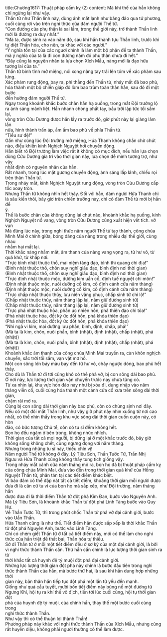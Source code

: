 title:Chương1617: Thuật pháp cấm kỵ (2)
content:
Mà khí thế của hắn không chỉ ngừng lại như vậy.<br>Thần tử như Thần linh này, dùng ánh mắt lạnh như băng đảo qua tứ phương,<br>cuối cùng rơi vào trên nghi thức của đám người Thế tử.<br>“Con đường của phụ thân là sai lầm, trong thế giới này, trở thành Thần linh<br>mới là đường ra duy nhất.”<br>“Mà ta, được sinh ra vào năm đó, sau khi hắn thành tựu Thần linh, trước khi<br>tự diệt Thần hỏa, cho nên, ta khác với các ngươi.”<br>“Ý nghĩa tồn tại của các ngươi chính là làm một bộ phận để ta thành Thần,<br>mà ý nghĩa của ta là đi con đường năm đó phụ thân chưa đi hết.”<br>“Đây cũng là nguyên nhân ta lựa chọn Xích Mẫu, nàng mới là đạo hữu<br>tương lai của ta.”<br>Thần tử bình tĩnh mở miệng, nói xong nâng tay trái lên tóm về xác phàm sau<br>lưng.<br>Xác phàm rung động, bay ra, phi thẳng đến Thần tử, nháy mắt đã bao phủ,<br>hóa thành một bộ chiến giáp đỏ lòm bao trùm toàn thân hắn, sau đó đi một bước<br>đến hướng đám người Thế tử.<br>Ngay trong khoảnh khắc bước chân hắn hạ xuống, trong mắt Đội trưởng lộ<br>ra ánh sáng mãnh liệt. Hắn nhanh chóng phất tay, bầu trời lập tức tối sầm lại,<br>vòng tròn Cửu Dương được hắn lấy ra trước đó, giờ phút này lại giáng lâm lần<br>nữa, hình thành trấn áp, ầm ầm bao phủ về phía Thần tử.<br>“Tiểu sư đệ!”<br>Gần như cùng lúc Đội trưởng mở miệng, Hứa Thanh không chần chờ chút<br>nào, điều khiển kính Nghịch Nguyệt hơi chuyển động.<br>Hắn biết rõ Đội trưởng làm việc rất ít không có mục đích, nếu hắn lựa chọn<br>dùng Cửu Dương gia trì vào thời gian này, lựa chọn để mình tương trợ, như vậy<br>nhất định có nguyên nhân của hắn.<br>Rất nhanh, trong lúc mặt gương chuyển động, ánh sáng lấp lánh, chiếu rọi<br>trên thân Thần tử.<br>Trong nháy mắt, kính Nghịch Nguyệt rung động, vòng tròn Cửu Dương cấp<br>tốc xoay tròn.<br>Nhưng Thần tử không nhìn hết thảy. Đối với hắn, đám người Hứa Thanh chỉ<br>là sâu kiến thôi, bây giờ trên chiến trường này, chỉ có đám Thế tử mới bị hắn để<br>ý.<br>Thế là bước chân của không dừng lại chút nào, khoảnh khắc hạ xuống, kính<br>Nghịch Nguyệt nổ vang, vòng tròn Cửu Dương cũng xuất hiện vết tích. vỡ vụn<br>Mà đúng lúc này, trong nghi thức năm người Thế tử tạo thành, công chúa<br>Minh Mai ở chính giữa, bóng dáng của nàng trong nhiều đại thế giới, cùng nhau<br>nhắm hai mắt lại.<br>Thời khắc nàng nhắm mắt, âm thanh của nàng vang vọng ra, từ hư vô, từ<br>quá khứ, từ khắp nơi.<br>“Trực bình nhật thuộc thổ, mai niệm tàng đạo, bình thì quang chi địa!”<br>(Bình nhật thuộc thổ, chôn suy nghĩ giấu đạo, bình định nơi thời gian)<br>(Bình nhật thuộc thổ, chôn suy nghĩ giấu đạo, bình định nơi thời gian)<br>“Trực định nhật thuộc mộc, dưỡng kim uẩn cổ, định tuế nguyệt chi môn!”<br>(Định nhật thuộc mộc, nuôi dưỡng cổ kim, cố định cánh cửa năm tháng)<br>(Định nhật thuộc mộc, nuôi dưỡng cổ kim, cố định cánh cửa năm tháng)<br>“Trực chấp nhật thuộc thủy, lưu niên vãng phục, chấp sinh tử chi lộ!”<br>(Chấp nhật thuộc thủy, năm tháng lặp lại, nắm giữ đường sinh tử)<br>(Chấp nhật thuộc thủy, năm tháng lặp lại, nắm giữ đường sinh tử)<br>“Trực phá nhật thuộc hỏa, phần ức nhiên hồn, phá thiên đạo chi tỏa!”<br>(Phá nhật thuộc hỏa, đốt ký ức đốt hồn, phá khóa thiên đạo)<br>(Phá nhật thuộc hỏa, đốt ký ức đốt hồn, phá khóa thiên đạo)<br>“Nhi ngã vi kim, mai dưỡng lưu phần, bình, định, chấp, phá!”<br>(Mà ta là kim, chôn, nuôi phần, bình (nhật), định (nhật), chấp (nhật), phá<br>(nhật))<br>(Mà ta là kim, chôn, nuôi phần, bình (nhật), định (nhật), chấp (nhật), phá<br>(nhật))<br>Khoảnh khắc âm thanh của công chúa Minh Mai truyền ra, càn khôn nghịch<br>chuyển, sắc trời tối sầm, vạn vật mơ hồ.<br>Một con sông lớn bảy màu bay đến từ hư vô, chảy ngược dòng, bao phủ hết<br>thảy.<br>Cho dù là Thần tử đi tới cũng khó có thể phá vỡ, bị con sông dài bao phủ.<br>Ở nơi này, lực lượng thời gian vận chuyển trước nay chưa từng có.<br>Từ xa nhìn lại, khu vực hòn đảo này như bị xóa đi, dung nhập vào năm<br>tháng viễn cổ, cuối cùng hóa thành một cánh cửa cổ xưa trên sông dài thời gian,<br>chậm rãi mở ra.<br>Cùng bị con sông dài thời gian này bao phủ, còn có chúng sinh nơi đây.<br>Nếu có một đôi mắt Thần linh, như vậy giờ phút này nhìn xuống từ nơi cao<br>nhất, có thể nhìn thấy trong khu vực sông dài thời gian cuồn cuộn này, có hòn<br>đảo, có bức tượng Chủ tể, còn có tu sĩ đếm không hết.<br>Bọn họ đều ngâm ở bên trong, không nhúc nhích.<br>Thời gian của tất cả mọi người, bị dừng lại ở một khắc trước đó, bây giờ<br>không sống không chết, cùng ngưng đọng với năm tháng.<br>Nhưng trong những tu sĩ này, thiếu chín vị!<br>Năm người Thế tử không ở đây, Lý Tiêu Sơn, Thần Tước Tử, Trần Nhị<br>Ngưu và Hứa Thanh cũng không thấy tung tích giống vậy.<br>Trong nháy mắt cánh cửa năm tháng mở ra, bọn họ đã bị thuật pháp cấm kỵ<br>của công chúa Minh Mai, đưa vào đến trong thời gian quá khứ của Hồng<br>Nguyệt Thần tử, phân tán tại các tiết điểm khác biệt.<br>Vì bảo đảm có thể đập nát tất cả tiết điểm, khoảng thời gian mỗi người được<br>đưa đi là căn cứ tu vi của bọn họ mà sắp xếp, như Đội trưởng, năm tháng hắn<br>được đưa đi là thời điểm Thần tử đột phá Kim Đan, bước vào Nguyên Anh.<br>Mà Lý Tiêu Sơn, là khoảnh khắc Thần tử đột phá Linh Tàng bước vào Quy<br>Hư.<br>Về Thần Tước Tử, thì trong phút chốc Thần tử phá vỡ đại cảnh giới, bước<br>vào Uẩn Thần.<br>Hứa Thanh cũng là như thế. Tiết điểm hắn được sắp xếp là thời khắc Thần<br>tử đột phá Nguyên Anh, bước vào Linh Tàng.<br>Chỉ có chém giết Thần tử ở tất cả tiết điểm này, mới có thể làm cho nghi<br>thức của hắn triệt để thất bại, Thần hỏa tự thiêu.<br>Sở dĩ Thần tử ở mỗi một tiết điểm đều ở sơ kỳ của một đại cảnh giới, là bởi<br>vì nghi thức thành Thần cần. Thứ hắn cần chính là lực lượng thời gian sinh ra từ<br>thời khắc tất cả huynh đệ tỷ muội đột phá đại cảnh giới.<br>Những lực lượng thời gian đột phá này chính là bước đầu tiên trong nghi<br>thức thành Thần của hắn, mà bước thứ hai, là sau khi hắn dung hợp những thời<br>gian này, bản thân hắn tiếp tục đột phá một lần từ yếu đến mạnh.<br>Giống như quả cầu tuyết, mười bốn tiết điểm này bùng nổ một đường từ<br>Ngưng Khí, hội tụ ra khí thế vô địch, tiến tới lúc cuối cùng, hội tụ thời gian đột<br>phá của huynh đệ tỷ muội, của chính hắn, thay thế một bước cuối cùng trong<br>nghi thức thành Thần.<br>Như vậy thì có thể thuận lợi thành Thần!<br>Phương pháp này khác với nghi thức thành Thần của Xích Mẫu, nhưng cũng<br>rất huyền diệu, không phải người thường có thể làm được.